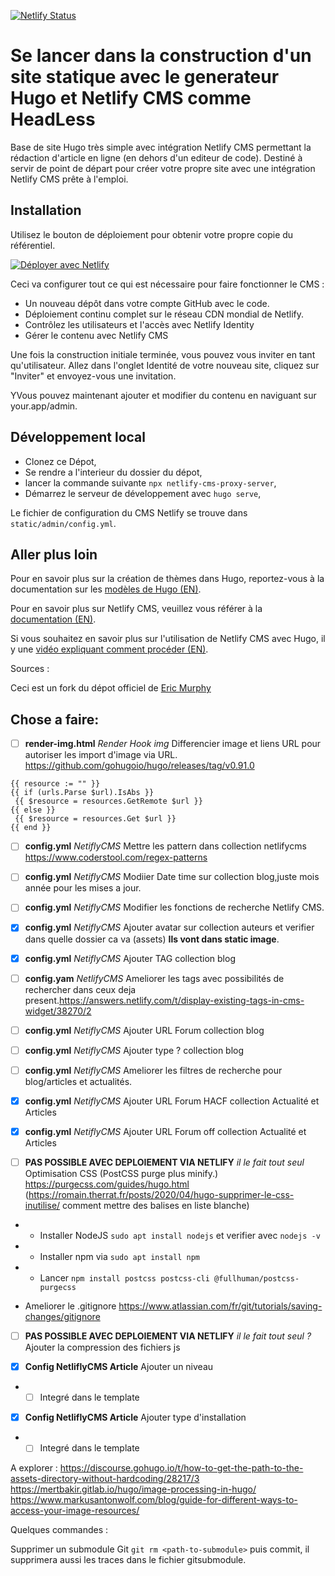 [![Netlify Status](https://api.netlify.com/api/v1/badges/9e92335a-6184-4519-b29d-4869dc8408ec/deploy-status)](https://app.netlify.com/sites/hacf/deploys)

# Se lancer dans la construction d'un site statique avec le generateur Hugo et Netlify CMS comme HeadLess

Base de site Hugo très simple avec intégration Netlify CMS permettant la rédaction d'article en ligne (en dehors d'un editeur de code). Destiné à servir de point de départ pour créer votre propre site avec une intégration Netlify CMS prête à l'emploi.


## Installation

Utilisez le bouton de déploiement pour obtenir votre propre copie du référentiel.

[![Déployer avec Netlify](https://www.netlify.com/img/deploy/button.svg)](https://app.netlify.com/start/deploy?repository=https://github.com/McFlyPartages/hugo-starter-netlify-cms)

Ceci va configurer tout ce qui est nécessaire pour faire fonctionner le CMS :

* Un nouveau dépôt dans votre compte GitHub avec le code.
* Déploiement continu complet sur le réseau CDN mondial de Netlify.
* Contrôlez les utilisateurs et l'accès avec Netlify Identity
* Gérer le contenu avec Netlify CMS

Une fois la construction initiale terminée, vous pouvez vous inviter en tant qu'utilisateur. Allez dans l'onglet Identité de votre nouveau site, cliquez sur "Inviter" et envoyez-vous une invitation.

YVous pouvez maintenant ajouter et modifier du contenu en naviguant sur your.app/admin.

## Développement local

* Clonez ce Dépot,
* Se rendre a l'interieur du dossier du dépot,
* lancer la commande suivante `npx netlify-cms-proxy-server`,
* Démarrez le serveur de développement avec `hugo serve`,


Le fichier de configuration du CMS Netlify se trouve dans `static/admin/config.yml`.


## Aller plus loin

Pour en savoir plus sur la création de thèmes dans Hugo, reportez-vous à la documentation sur les [modèles de Hugo (EN)](https://gohugo.io/templates/).

Pour en savoir plus sur Netlify CMS, veuillez vous référer à la [documentation (EN)](https://www.netlifycms.org/docs/intro/).

Si vous souhaitez en savoir plus sur l'utilisation de Netlify CMS avec Hugo, il y  une  [vidéo expliquant comment procéder (EN)](https://www.youtube.com/watch?v=ZyIiY2m7OpY).

Sources :

Ceci est un fork du dépot officiel de [Eric Murphy](https://github.com/ericmurphyxyz/hugo-starter-netlify-cms)


## Chose a faire:
* [ ] **render-img.html** *Render Hook img* Differencier image et liens URL pour autoriser les import d'image via URL. https://github.com/gohugoio/hugo/releases/tag/v0.91.0
```
{{ resource := "" }}
{{ if (urls.Parse $url).IsAbs }}
 {{ $resource = resources.GetRemote $url }}
{{ else }}
 {{ $resource = resources.Get $url }}
{{ end }}
```

* [ ] **config.yml** *NetiflyCMS* Mettre les pattern dans collection netlifycms https://www.coderstool.com/regex-patterns
* [ ] **config.yml** *NetiflyCMS* Modiier Date time sur collection blog,juste mois année pour les mises a jour.
* [ ] **config.yml** *NetiflyCMS* Modifier les fonctions de recherche Netlify CMS.
* [X] **config.yml** *NetiflyCMS* Ajouter avatar sur collection auteurs et verifier dans quelle dossier ca va (assets) **Ils vont dans static image**.
* [X] **config.yml** *NetiflyCMS* Ajouter TAG collection blog
* [ ] **config.yam** *NetlifyCMS* Ameliorer les tags avec possibilités de rechercher dans ceux deja present.https://answers.netlify.com/t/display-existing-tags-in-cms-widget/38270/2
* [ ] **config.yml** *NetiflyCMS* Ajouter URL Forum collection blog
* [ ] **config.yml** *NetiflyCMS* Ajouter type ? collection blog
* [ ] **config.yml** *NetiflyCMS* Ameliorer les filtres de recherche pour blog/articles et actualités.

* [X] **config.yml** *NetiflyCMS* Ajouter URL Forum HACF collection Actualité et Articles
* [X] **config.yml** *NetiflyCMS* Ajouter URL Forum off collection Actualité et Articles

* [ ] **PAS POSSIBLE AVEC DEPLOIEMENT VIA NETLIFY** *il le fait tout seul* Optimisation CSS (PostCSS purge plus minify.) https://purgecss.com/guides/hugo.html (https://romain.therrat.fr/posts/2020/04/hugo-supprimer-le-css-inutilise/ comment mettre des balises en liste blanche)
* * Installer NodeJS `sudo apt install nodejs` et verifier avec `nodejs -v`
* * Installer npm via `sudo apt install npm`
* * Lancer `npm install postcss postcss-cli @fullhuman/postcss-purgecss`


* Ameliorer le .gitignore https://www.atlassian.com/fr/git/tutorials/saving-changes/gitignore
* [ ] **PAS POSSIBLE AVEC DEPLOIEMENT VIA NETLIFY** *il le fait tout seul ?* Ajouter la compression des fichiers js

* [X] **Config NetliflyCMS Article** Ajouter un niveau
* * [ ] Integré dans le template
* [X] **Config NetliflyCMS Article** Ajouter type d'installation
* * [ ] Integré dans le template

A explorer :
https://discourse.gohugo.io/t/how-to-get-the-path-to-the-assets-directory-without-hardcoding/28217/3
https://mertbakir.gitlab.io/hugo/image-processing-in-hugo/
https://www.markusantonwolf.com/blog/guide-for-different-ways-to-access-your-image-resources/


Quelques commandes :

Supprimer un submodule Git `git rm <path-to-submodule>` puis commit, il supprimera aussi les traces dans le fichier gitsubmodule.
